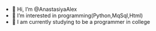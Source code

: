 - 👋 Hi, I’m @AnastasiyaAlex
- 👀 I’m interested in programming(Python,MqSql,Html)
- 🌱 I am currently studying to be a programmer in college

<!---
AnastasiyaAlex/AnastasiyaAlex is a ✨ special ✨ repository because its `README.md` (this file) appears on your GitHub profile.
You can click the Preview link to take a look at your changes.
--->
